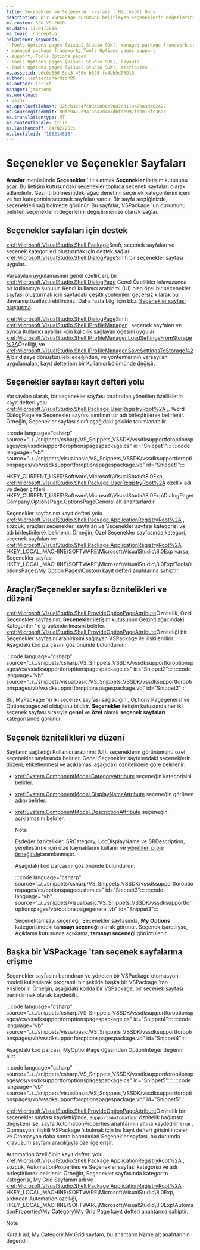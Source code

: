 ```yaml
---
title: Seçenekler ve Seçenekler sayfası | Microsoft Docs
description: Bir VSPackage durumunu belirleyen seçeneklerin değerlerini değiştirmenize olanak sağlayan seçenek sayfaları için destek hakkında bilgi edinin.
ms.custom: SEO-VS-2020
ms.date: 11/04/2016
ms.topic: conceptual
helpviewer_keywords:
- Tools Options pages [Visual Studio SDK], managed package framework support
- managed package framework, Tools Options pages support
- support, Tools Options pages
- Tools Options pages [Visual Studio SDK], layouts
- Tools Options pages [Visual Studio SDK], attributes
ms.assetid: e6c0e636-5ec3-450e-b395-fc4bb9d75918
author: leslierichardson95
ms.author: lerich
manager: jmartens
ms.workload:
- vssdk
ms.openlocfilehash: 32bcb32c4fc80a5806c9007c3119a2ba3de62427
ms.sourcegitcommit: 80fc9a72e9a1aba2d417dbfee997fab013fc36ac
ms.translationtype: MT
ms.contentlocale: tr-TR
ms.lasthandoff: 04/02/2021
ms.locfileid: "106214518"
---
```

# <a name="options-and-options-pages"></a>Seçenekler ve Seçenekler Sayfaları
**Araçlar** menüsünde **Seçenekler** ' i tıklatmak **Seçenekler** iletişim kutusunu açar. Bu iletişim kutusundaki seçenekler topluca seçenek sayfaları olarak adlandırılır. Gezinti bölmesindeki ağaç denetimi seçenek kategorilerini içerir ve her kategorinin seçenek sayfaları vardır. Bir sayfa seçtiğinizde, seçenekleri sağ bölmede görünür. Bu sayfalar, VSPackage 'un durumunu belirten seçeneklerin değerlerini değiştirmenize olanak sağlar.

## <a name="support-for-options-pages"></a>Seçenekler sayfaları için destek
 <xref:Microsoft.VisualStudio.Shell.Package>Sınıfı, seçenek sayfaları ve seçenek kategorileri oluşturmak için destek sağlar. <xref:Microsoft.VisualStudio.Shell.DialogPage>Sınıfı bir seçenekler sayfası uygular.

 Varsayılan uygulamasının genel özellikleri, bir <xref:Microsoft.VisualStudio.Shell.DialogPage> Genel Özellikler kılavuzunda bir kullanıcıya sunulur. Kendi kullanıcı arabirimi (UI) olan özel bir seçenekler sayfası oluşturmak için sayfadaki çeşitli yöntemleri geçersiz kılarak bu davranışı özelleştirebilirsiniz. Daha fazla bilgi için bkz. [Seçenekler sayfası oluşturma](../../extensibility/creating-an-options-page.md).

 <xref:Microsoft.VisualStudio.Shell.DialogPage>Sınıfı <xref:Microsoft.VisualStudio.Shell.IProfileManager> , seçenek sayfaları ve ayrıca Kullanıcı ayarları için kalıcılık sağlayan öğesini uygular. <xref:Microsoft.VisualStudio.Shell.IProfileManager.LoadSettingsFromStorage%2A>Özelliği, ve <xref:Microsoft.VisualStudio.Shell.IProfileManager.SaveSettingsToStorage%2A> bir dizeye dönüştürülebileceğinden, ve yöntemlerinin varsayılan uygulamaları, kayıt defterinin bir Kullanıcı bölümünde değişir.

## <a name="options-page-registry-path"></a>Seçenekler sayfası kayıt defteri yolu
 Varsayılan olarak, bir seçenekler sayfası tarafından yönetilen özelliklerin kayıt defteri yolu <xref:Microsoft.VisualStudio.Shell.Package.UserRegistryRoot%2A> ,, Word DialogPage ve Seçenekler sayfası sınıfının tür adı birleştirilerek belirlenir. Örneğin, Seçenekler sayfası sınıfı aşağıdaki şekilde tanımlanabilir.

 :::code language="csharp" source="../../snippets/csharp/VS_Snippets_VSSDK/vssdksupportforoptionspages/cs/vssdksupportforoptionspagespackage.cs" id="Snippet1":::
 :::code language="vb" source="../../snippets/visualbasic/VS_Snippets_VSSDK/vssdksupportforoptionspages/vb/vssdksupportforoptionspagespackage.vb" id="Snippet1":::

 HKEY_CURRENT_USER\Software\Microsoft\VisualStudio\8.0Exp, <xref:Microsoft.VisualStudio.Shell.Package.UserRegistryRoot%2A> özellik adı ve değer çiftleri HKEY_CURRENT_USER\Software\Microsoft\VisualStudio\8.0Exp\DialogPage\Company.OptionsPage.OptionsPageGeneral alt anahtarlardır.

 Seçenekler sayfasının kayıt defteri yolu <xref:Microsoft.VisualStudio.Shell.Package.ApplicationRegistryRoot%2A> , sözcük, araçları seçenekleri sayfaları ve Seçenekler sayfası kategorisi ve adı birleştirilerek belirlenir. Örneğin, Özel Seçenekler sayfasında kategori, seçenek sayfaları ve <xref:Microsoft.VisualStudio.Shell.Package.ApplicationRegistryRoot%2A> HKEY_LOCAL_MACHINE\SOFTWARE\Microsoft\VisualStudio\8.0Exp varsa, Seçenekler sayfası HKEY_LOCAL_MACHINE\SOFTWARE\Microsoft\VisualStudio\8.0Exp\ToolsOptionsPages\My Option Pages\Custom kayıt defteri anahtarına sahiptir.

## <a name="toolsoptions-page-attributes-and-layout"></a>Araçlar/Seçenekler sayfası öznitelikleri ve düzeni
 <xref:Microsoft.VisualStudio.Shell.ProvideOptionPageAttribute>Öznitelik, Özel Seçenekler sayfasının, **Seçenekler** iletişim kutusunun Gezinti ağacındaki Kategoriler ' e gruplandırılmasını belirler. <xref:Microsoft.VisualStudio.Shell.ProvideOptionPageAttribute>Özniteliği bir Seçenekler sayfasını arabirimini sağlayan VSPackage ile ilişkilendirir. Aşağıdaki kod parçasını göz önünde bulundurun:

:::code language="csharp" source="../../snippets/csharp/VS_Snippets_VSSDK/vssdksupportforoptionspages/cs/vssdksupportforoptionspagespackage.cs" id="Snippet2":::
:::code language="vb" source="../../snippets/visualbasic/VS_Snippets_VSSDK/vssdksupportforoptionspages/vb/vssdksupportforoptionspagespackage.vb" id="Snippet2":::

 Bu, MyPackage 'ın iki seçenek sayfası sağladığını, Options Pagegeneral ve Optionspageczel olduğunu bildirir. **Seçenekler** iletişim kutusunda her iki seçenek sayfası sırasıyla **genel** ve **özel** olarak **seçenek sayfaları** kategorisinde görünür.

## <a name="option-attributes-and-layout"></a>Seçenek öznitelikleri ve düzeni
 Sayfanın sağladığı Kullanıcı arabirimi (UI), seçeneklerin görünümünü özel seçenekler sayfasında belirler. Genel Seçenekler sayfasındaki seçeneklerin düzeni, etiketlenmesi ve açıklaması aşağıdaki özniteliklere göre belirlenir:

- <xref:System.ComponentModel.CategoryAttribute> seçeneğin kategorisini belirler.

- <xref:System.ComponentModel.DisplayNameAttribute> seçeneğin görünen adını belirler.

- <xref:System.ComponentModel.DescriptionAttribute> seçeneğin açıklamasını belirler.

  > [!NOTE]
  > Eşdeğer öznitelikler, SRCategory, LocDisplayName ve SRDescription, yerelleştirme için dize kaynaklarını kullanır ve [yönetilen proje örneğinde](/azure/devops/integrate/index)tanımlanmıştır.

  Aşağıdaki kod parçasını göz önünde bulundurun:

  :::code language="csharp" source="../../snippets/csharp/VS_Snippets_VSSDK/vssdksupportforoptionspages/cs/optionspagecustom.cs" id="Snippet3":::
  :::code language="vb" source="../../snippets/visualbasic/VS_Snippets_VSSDK/vssdksupportforoptionspages/vb/optionspagegeneral.vb" id="Snippet3":::

  Seçenektamsayı seçeneği, Seçenekler sayfasında, **My Options** kategorisindeki **tamsayı seçeneği** olarak görünür. Seçenek işaretliyse, Açıklama kutusunda açıklama, **tamsayı seçeneği** görüntülenir.

## <a name="accessing-options-pages-from-another-vspackage"></a>Başka bir VSPackage 'tan seçenek sayfalarına erişme
 Seçenekler sayfasını barındıran ve yöneten bir VSPackage otomasyon modeli kullanılarak programlı bir şekilde başka bir VSPackage 'tan erişilebilir. Örneğin, aşağıdaki kodda bir VSPackage, bir seçenek sayfası barındırmak olarak kaydedilir.

 :::code language="csharp" source="../../snippets/csharp/VS_Snippets_VSSDK/vssdksupportforoptionspages/cs/vssdksupportforoptionspagespackage.cs" id="Snippet4":::
 :::code language="vb" source="../../snippets/visualbasic/VS_Snippets_VSSDK/vssdksupportforoptionspages/vb/vssdksupportforoptionspagespackage.vb" id="Snippet4":::

 Aşağıdaki kod parçası, MyOptionPage öğesinden OptionInteger değerini alır:

 :::code language="csharp" source="../../snippets/csharp/VS_Snippets_VSSDK/vssdksupportforoptionspages/cs/vssdksupportforoptionspagespackage.cs" id="Snippet5":::
 :::code language="vb" source="../../snippets/visualbasic/VS_Snippets_VSSDK/vssdksupportforoptionspages/vb/vssdksupportforoptionspagespackage.vb" id="Snippet5":::

 <xref:Microsoft.VisualStudio.Shell.ProvideOptionPageAttribute>Öznitelik bir seçenekler sayfası kaydettiğinde, `SupportsAutomation` öznitelik bağımsız değişkeni ise, sayfa AutomationProperties anahtarının altına kaydedilir `true` . Otomasyon, ilişkili VSPackage 'ı bulmak için bu kayıt defteri girişini inceler ve Otomasyon daha sonra barındırılan Seçenekler sayfası, bu durumda kılavuzum sayfam aracılığıyla özelliğe erişir.

 Automation özelliğinin kayıt defteri yolu <xref:Microsoft.VisualStudio.Shell.Package.ApplicationRegistryRoot%2A> , sözcük, AutomationProperties ve Seçenekler sayfası kategorisi ve adı birleştirilerek belirlenir. Örneğin, Seçenekler sayfasında kategorim kategorisi, My Grid Sayfamın adı ve <xref:Microsoft.VisualStudio.Shell.Package.ApplicationRegistryRoot%2A> HKEY_LOCAL_MACHINE\SOFTWARE\Microsoft\VisualStudio\8.0Exp, ardından Automation özelliği, HKEY_LOCAL_MACHINE\SOFTWARE\Microsoft\VisualStudio\8.0Exp\AutomationProperties\My Category\My Grid Page kayıt defteri anahtarına sahiptir.

> [!NOTE]
> Kurallı ad, My Category.My Grid sayfam, bu anahtarın Name alt anahtarının değeridir.
